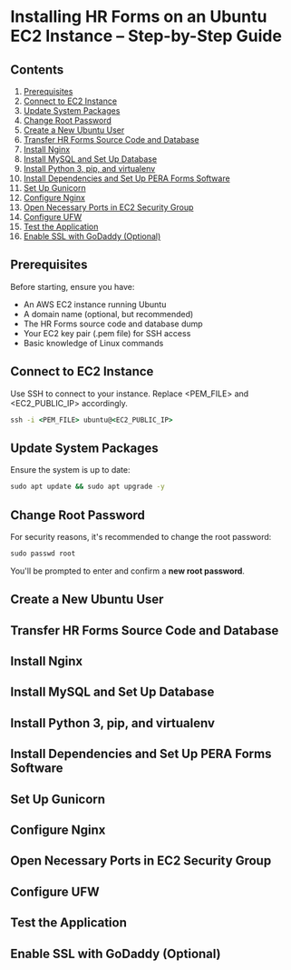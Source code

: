 # Installing HR Forms on an Ubuntu EC2 Instance – Step-by-Step Guide

## Contents
1. [Prerequisites](#prerequisites)
2. [Connect to EC2 Instance](#connect-to-ec2-instance) 
3. [Update System Packages](#update-system-packages) 
4. [Change Root Password](#change-root-password)
5. [Create a New Ubuntu User](#create-a-new-ubuntu-user) 
6. [Transfer HR Forms Source Code and Database](#transfer-hr-forms-source-code-and-database) 
7. [Install Nginx](#install-nginx)  
8. [Install MySQL and Set Up Database](#install-mysql-and-set-up-database)  
9. [Install Python 3, pip, and virtualenv](#install-python-3-pip-and-virtualenv) 
10. [Install Dependencies and Set Up PERA Forms Software](#install-dependencies-and-set-up-pera-forms-software) 
11. [Set Up Gunicorn](#set-up-gunicorn)  
12. [Configure Nginx](#configure-nginx) 
13. [Open Necessary Ports in EC2 Security Group](#open-necessary-ports-in-ec2-security-group) 
14. [Configure UFW](#configure-ufw) 
15. [Test the Application](#test-the-application) 
16. [Enable SSL with GoDaddy (Optional)](#enable-ssl-with-goDaddy-optional) 

## Prerequisites
Before starting, ensure you have:
  * An AWS EC2 instance running Ubuntu
  * A domain name (optional, but recommended)
  * The HR Forms source code and database dump
  * Your EC2 key pair (.pem file) for SSH access
  * Basic knowledge of Linux commands

## Connect to EC2 Instance
Use SSH to connect to your instance. Replace <PEM_FILE> and <EC2_PUBLIC_IP> accordingly.
```cmd
ssh -i <PEM_FILE> ubuntu@<EC2_PUBLIC_IP>
```

## Update System Packages
Ensure the system is up to date:
```cmd
sudo apt update && sudo apt upgrade -y
```

## Change Root Password
For security reasons, it's recommended to change the root password:
```cmd
sudo passwd root
```
You'll be prompted to enter and confirm a **new root password**. 

## Create a New Ubuntu User

## Transfer HR Forms Source Code and Database

## Install Nginx

## Install MySQL and Set Up Database

## Install Python 3, pip, and virtualenv

## Install Dependencies and Set Up PERA Forms Software

## Set Up Gunicorn

## Configure Nginx

## Open Necessary Ports in EC2 Security Group

## Configure UFW

## Test the Application

## Enable SSL with GoDaddy (Optional)

